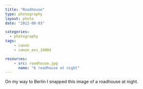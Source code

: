 ```yaml
---
title: "Roadhouse"
type: photography
layout: photo
date: "2012-08-03"

categories: 
  - photography
tags:
    - canon
    - canon_eos_1000d

resources:
    - src: roadhouse.jpg
      name: "A roadhouse at night"
---
```


On my way to Berlin I snapped this image of a roadhouse at night. 